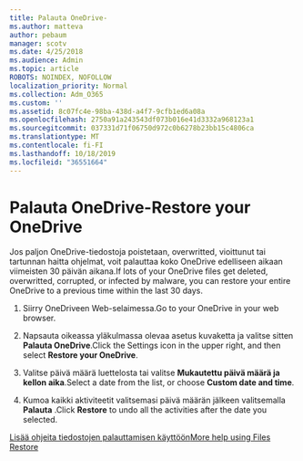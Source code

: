 ```yaml
---
title: Palauta OneDrive-
ms.author: matteva
author: pebaum
manager: scotv
ms.date: 4/25/2018
ms.audience: Admin
ms.topic: article
ROBOTS: NOINDEX, NOFOLLOW
localization_priority: Normal
ms.collection: Adm_O365
ms.custom: ''
ms.assetid: 8c07fc4e-98ba-438d-a4f7-9cfb1ed6a08a
ms.openlocfilehash: 2750a91a243543df073b016e41d3332a968123a1
ms.sourcegitcommit: 037331d71f06750d972c0b6278b23bb15c4806ca
ms.translationtype: MT
ms.contentlocale: fi-FI
ms.lasthandoff: 10/18/2019
ms.locfileid: "36551664"
---
```

# <a name="restore-your-onedrive"></a><span data-ttu-id="e897d-102">Palauta OneDrive-</span><span class="sxs-lookup"><span data-stu-id="e897d-102">Restore your OneDrive</span></span>

<span data-ttu-id="e897d-103">Jos paljon OneDrive-tiedostoja poistetaan, overwritted, vioittunut tai tartunnan haitta ohjelmat, voit palauttaa koko OneDrive edelliseen aikaan viimeisten 30 päivän aikana.</span><span class="sxs-lookup"><span data-stu-id="e897d-103">If lots of your OneDrive files get deleted, overwritted, corrupted, or infected by malware, you can restore your entire OneDrive to a previous time within the last 30 days.</span></span>
  
1. <span data-ttu-id="e897d-104">Siirry OneDriveen Web-selaimessa.</span><span class="sxs-lookup"><span data-stu-id="e897d-104">Go to your OneDrive in your web browser.</span></span>
    
2. <span data-ttu-id="e897d-105">Napsauta oikeassa yläkulmassa olevaa asetus kuvaketta ja valitse sitten **Palauta OneDrive**.</span><span class="sxs-lookup"><span data-stu-id="e897d-105">Click the Settings icon in the upper right, and then select **Restore your OneDrive**.</span></span>
    
3. <span data-ttu-id="e897d-106">Valitse päivä määrä luettelosta tai valitse **Mukautettu päivä määrä ja kellon aika**.</span><span class="sxs-lookup"><span data-stu-id="e897d-106">Select a date from the list, or choose **Custom date and time**.</span></span>
    
4. <span data-ttu-id="e897d-107">Kumoa kaikki aktiviteetit valitsemasi päivä määrän jälkeen valitsemalla **Palauta** .</span><span class="sxs-lookup"><span data-stu-id="e897d-107">Click **Restore** to undo all the activities after the date you selected.</span></span> 
    
[<span data-ttu-id="e897d-108">Lisää ohjeita tiedostojen palauttamisen käyttöön</span><span class="sxs-lookup"><span data-stu-id="e897d-108">More help using Files Restore</span></span>](https://go.microsoft.com/fwlink/?linkid=872874)
  

